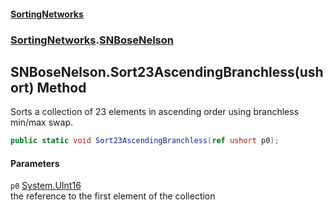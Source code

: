 #### [SortingNetworks](./index.md 'index')
### [SortingNetworks](./SortingNetworks.md 'SortingNetworks').[SNBoseNelson](./SortingNetworks-SNBoseNelson.md 'SortingNetworks.SNBoseNelson')
## SNBoseNelson.Sort23AscendingBranchless(ushort) Method
Sorts a collection of 23 elements in ascending order using branchless min/max swap.  
```csharp
public static void Sort23AscendingBranchless(ref ushort p0);
```
#### Parameters
<a name='SortingNetworks-SNBoseNelson-Sort23AscendingBranchless(ushort)-p0'></a>
`p0` [System.UInt16](https://docs.microsoft.com/en-us/dotnet/api/System.UInt16 'System.UInt16')  
the reference to the first element of the collection  
  
